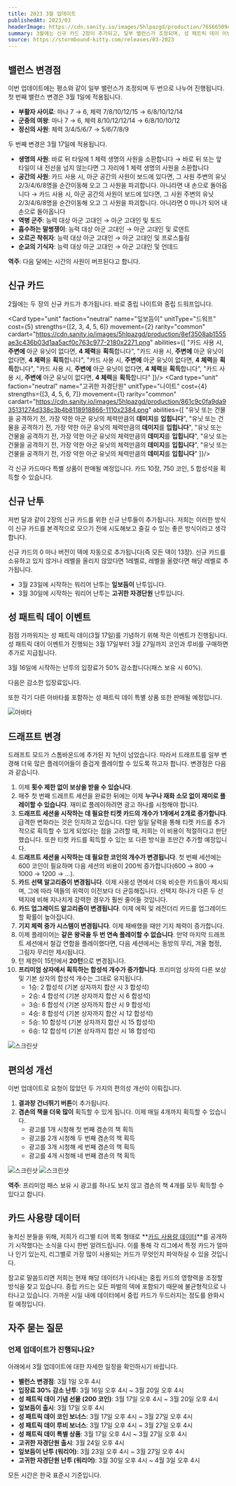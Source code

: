 ```yaml
---
title: 2023 3월 업데이트
publishedAt: 2023/03
headerImage: https://cdn.sanity.io/images/5hlpazgd/production/76566509d2090aa29393d996ce1e7f8cdda224e1-1920x622.png
summary: 3월에는 신규 카드 2장이 추가되고, 일부 밸런스가 조정되며, 성 패트릭 데이 이벤트가 진행됩니다!
source: https://stormbound-kitty.com/releases/03-2023
---
```


<script>
    import Old from "$components/Old.svelte";
    import ImageBlock from "$components/ImageBlock.svelte";
    import FlexibleList from "$components/FlexibleList.svelte";
    import Icon from "$components/Icon.svelte";
    import Card from "$components/Card.svelte";
    import Comment from "$components/Comment.svelte";
    import DiscountedBrawl from "$components/DiscountedBrawl.md";
</script>

## 밸런스 변경점
이번 업데이트에는 평소와 같이 일부 밸런스가 조정되며 두 번으로 나누어 진행됩니다. 첫 번째 밸런스 변경은 3월 1일에 적용됩니다.

  - **부활자 사이로**: 마나 <Old>7</Old> → 6, 체력 <Old>7/8/10/12/15</Old> → 6/8/10/12/14
  - **군중의 여왕**: 마나 <Old>7</Old> → 6, 체력 <Old>8/10/12/12/14</Old> → 6/8/10/10/12
  - **정신의 사원**: 체력 <Old>3/4/5/6/7</Old> → 5/6/7/8/9

두 번째 변경은 3월 17일에 적용됩니다.

  - **생명의 사원**: <Old>바로 뒤 타일에 1 체력 생명의 사원을 소환합니다</Old> → 바로 뒤 또는 앞 타일이 내 전선을 넘지 않는다면 그 자리에 1 체력 생명의 사원을 소환합니다
  - **공간의 사원**: <Old>카드 사용 시, 아군 공간의 사원이 보드에 있다면, 그 사원 주변의 유닛 2/3/4/6/8명을 순간이동해 오고 그 사원을 파괴합니다. 아니라면 내 손으로 돌아옵니다</Old> → 카드 사용 시, 아군 공간의 사원이 보드에 있다면, 그 사원 주변의 유닛 2/3/4/6/8명을 순간이동해 오고 그 사원을 파괴합니다. 아니라면 0 마나가 되어 내 손으로 돌아옵니다
  - **역병 군주**: 능력 대상 <Old>아군 고대인</Old> → 아군 고대인 및 토드
  - **흡수하는 말썽쟁이**: 능력 대상 <Old>아군 고대인</Old> → 아군 고대인 및 로덴트
  - **오르곤 착취자**: 능력 대상 <Old>아군 고대인</Old> → 아군 고대인 및 프로스틀링
  - **순교의 기식자**: 능력 대상 <Old>아군 고대인</Old> → 아군 고대인 및 언데드

<Comment>

**역주**: 다음 달에는 시간의 사원이 버프된다고 합니다.

</Comment>

## 신규 카드
2월에는 두 장의 신규 카드가 추가됩니다. 바로 중립 나이트와 중립 드워프입니다.

<Card type="unit" faction="neutral" name="잎보듬이" unitType="드워프" cost={5} strengths={[2, 3, 4, 5, 6]} movement={2} rarity="common" cardart="https://cdn.sanity.io/images/5hlpazgd/production/8ef3508ab1555ae3c436b03d1aa5acf0c763c977-2180x2271.png" abilities={[
    "카드 사용 시, **주변에** 아군 유닛이 없다면, **4 체력**을 **획득**합니다",
    "카드 사용 시, **주변에** 아군 유닛이 없다면, **4 체력**을 **획득**합니다",
    "카드 사용 시, **주변에** 아군 유닛이 없다면, **4 체력**을 **획득**합니다",
    "카드 사용 시, **주변에** 아군 유닛이 없다면, **4 체력**을 **획득**합니다",
    "카드 사용 시, **주변에** 아군 유닛이 없다면, **4 체력**을 **획득**합니다"
]}/>
<Card type="unit" faction="neutral" name="고귀한 자경단원" unitType="나이트" cost={4} strengths={[3, 4, 5, 6, 7]} movement={1} rarity="common" cardart="https://cdn.sanity.io/images/5hlpazgd/production/861c9c0fa9da935131274d338c3b4b8118918866-1110x2384.png" abilities={[
    "유닛 또는 건물을 공격하기 전, 가장 약한 아군 유닛의 체력만큼의 **데미지**를 **입힙니다**",
    "유닛 또는 건물을 공격하기 전, 가장 약한 아군 유닛의 체력만큼의 **데미지**를 **입힙니다**",
    "유닛 또는 건물을 공격하기 전, 가장 약한 아군 유닛의 체력만큼의 **데미지**를 **입힙니다**",
    "유닛 또는 건물을 공격하기 전, 가장 약한 아군 유닛의 체력만큼의 **데미지**를 **입힙니다**",
    "유닛 또는 건물을 공격하기 전, 가장 약한 아군 유닛의 체력만큼의 **데미지**를 **입힙니다**"
]}/>

각 신규 카드마다 특별 상품이 판매될 예정입니다. 카드 10장, <Icon type="coin" /> 750 코인, <Icon type="stone" /> 5 합성석을 획득할 수 있습니다.

## 신규 난투
저번 달과 같이 2장의 신규 카드를 위한 신규 난투들이 추가됩니다. 저희는 이러한 방식이 신규 카드를 본격적으로 모으기 전에 시도해보고 즐길 수 있는 좋은 방식이라고 생각합니다.

신규 카드의 0 마나 버전이 덱에 자동으로 추가됩니다(즉 모든 덱이 13장). 신규 카드를 소유하고 있지 않거나 레벨을 올리지 않았다면 1레벨로, 레벨을 올렸다면 해당 레벨로 추가됩니다.

  - 3월 23일에 시작하는 워리어 난투는 **잎보듬이** 난투입니다.
  - 3월 30일에 시작하는 워리어 난투는 **고귀한 자경단원** 난투입니다.

## 성 패트릭 데이 이벤트
점점 가까워지는 성 패트릭 데이(3월 17일)를 기념하기 위해 작은 이벤트가 진행됩니다. 성 패트릭 데이 이벤트가 진행되는 3월 17일부터 3월 27일까지 코인과 루비를 구매하면 추가로 지급됩니다.

3월 16일에 시작하는 난투의 입장료가 50% 감소합니다(패스 보유 시 60%).

다음은 감소한 입장료입니다.

<DiscountedBrawl />

또한 각기 다른 아바타를 포함하는 성 패트릭 데이 특별 상품 또한 판매될 예정입니다.

<FlexibleList setFontSizeFixed disableVertical>
    <img alt="아바타" src="https://cdn.sanity.io/images/5hlpazgd/production/a113b2bb4257c0d9197090b6f5648a2d815e2374-1220x500.png#screenshot" />
</FlexibleList>

## 드래프트 변경
드래프트 모드가 스톰바운드에 추가된 지 1년이 넘었습니다. 따라서 드래프트를 일부 변경해 더욱 많은 플레이어들이 즐겁게 플레이할 수 있도록 하고자 합니다. 변경점은 다음과 같습니다.

  1. 이제 **횟수 제한 없이 보상을 받을 수 있습니다**.
  2. 매주 첫 번째 드래프트 세션을 완료한 뒤에는 이제 **누구나 재화 소모 없이 재미로 플레이할 수 있습니다**. 재미로 플레이하려면 광고 하나를 시청해야 합니다.
  3. **드래프트 세션을 시작하는 데 필요한 티켓 카드의 개수가 1개에서 2개로 증가합니다**. 급격한 변화라는 것은 인지하고 있습니다. 다만 일일 달력을 통해 티켓 카드를 추가적으로 획득할 수 있게 되었다는 점을 고려할 때, 저희는 이 비용이 적절하다고 판단했습니다. 또한 티켓 카드를 획득할 수 있는 또 다른 방식을 조만간 추가할 예정입니다.
  4. **드래프트 세션을 시작하는 데 필요한 코인의 개수가 변경됩니다**. 첫 번째 세션에는 600 코인이 필요하며 다음 세션의 비용이 200씩 증가합니다(600 → 800 → 1000 → 1200 → ...).
  5. **카드 선택 알고리즘이 변경됩니다**. 이제 사용성 면에서 더욱 비슷한 카드들이 제시되며, 그에 따라 덱들의 위력이 이전보다 더 균등해집니다. 선택지 하나가 다른 두 선택지에 비해 지나치게 강력한 경우가 훨씬 줄어들 것입니다.
  6. **카드 업그레이드 알고리즘이 변경됩니다**. 이제 에픽 및 레전더리 카드를 업그레이드할 확률이 높아집니다.
  7. **기지 체력 증가 시스템이 변경됩니다**. 이제 패배했을 때만 기지 체력이 증가합니다.
  8. 이제 플레이어는 **같은 왕국을 두 번 연속 플레이할 수 없습니다**. 만약 마지막 드래프트 세션에서 철갑 연합을 플레이했다면, 다음 세션에서는 동방의 무리, 겨울 협정, 그림자 무리만 제시됩니다.
  9. 턴 제한이 15턴에서 **20턴**으로 변경됩니다.
  10. **프리미엄 상자에서 획득하는 합성석 개수가 증가합니다**. 프리미엄 상자의 다른 보상 및 기본 상자의 합성석 개수는 그대로 유지됩니다.
      * 1승: <Icon type="stone" /> 2 합성석 (기본 상자까지 합산 시 <Icon type="stone" /> 3 합성석)
      * 2승: <Icon type="stone" /> 4 합성석 (기본 상자까지 합산 시 <Icon type="stone" /> 6 합성석)
      * 3승: <Icon type="stone" /> 6 합성석 (기본 상자까지 합산 시 <Icon type="stone" /> 9 합성석)
      * 4승: <Icon type="stone" /> 8 합성석 (기본 상자까지 합산 시 <Icon type="stone" /> 12 합성석)
      * 5승: <Icon type="stone" /> 10 합성석 (기본 상자까지 합산 시 <Icon type="stone" /> 15 합성석)
      * 6승: <Icon type="stone" /> 12 합성석 (기본 상자까지 합산 시 <Icon type="stone" /> 18 합성석)

<FlexibleList allowOverflow>
    <img alt="스크린샷" src="https://cdn.sanity.io/images/5hlpazgd/production/e6f055b16a24888abc0b1c23e8e9e6d2060a951c-540x959.png#screenshot" />
</FlexibleList>

## 편의성 개선
이번 업데이트로 요청이 많았던 두 가지의 편의성 개선이 이뤄집니다.

  1. **결과창 건너뛰기 버튼**이 추가됩니다.
  2. **겸손의 책을 더욱 많이** 획득할 수 있게 됩니다. 이제 매일 4개까지 획득할 수 있습니다.
      * 광고를 1개 시청해 첫 번째 겸손의 책 획득
      * 광고를 2개 시청해 두 번째 겸손의 책 획득
      * 광고를 3개 시청해 세 번째 겸손의 책 획득
      * 광고를 4개 시청해 네 번째 겸손의 책 획득

<FlexibleList allowOverflow>
    <img alt="스크린샷" src="https://cdn.sanity.io/images/5hlpazgd/production/903588e751afbb4bf3c9ddf4d639387b68c84060-1080x2340.jpg#screenshot" />
    <img alt="스크린샷" src="https://cdn.sanity.io/images/5hlpazgd/production/5b3fdb4d84e5e423bc9a30adf5b00aabb6bd476a-1080x2340.jpg#screenshot" />
</FlexibleList>

<Comment>

**역주**: 프리미엄 패스 보유 시 광고를 하나도 보지 않고 겸손의 책 4개를 모두 획득할 수 있다고 합니다.

</Comment>

## 카드 사용량 데이터
놓치신 분들을 위해, 저희가 리그별 티어 목록 형태로 **[카드 사용량 데이터](https://sbkr.pages.dev/card-usages)**를 공개하기 시작했다는 소식을 다시 한번 알려드립니다. 이를 통해 각 리그에서 특정 카드가 얼마나 인기 있는지, 리그별로 가장 많이 사용되는 카드가 무엇인지 파악하실 수 있을 것입니다.

참고로 말씀드리면 저희는 현재 해당 데이터가 나타내는 중립 카드의 영향력을 조정할 방식을 찾고 있습니다. 중립 카드는 모든 파벌의 덱에 포함되기 때문에 불균형적으로 나타나고 있습니다. 가까운 시일 내에 데이터에서 중립 카드가 두드러지는 정도를 완화시킬 예정입니다.

## 자주 묻는 질문
### 언제 업데이트가 진행되나요?
아래에서 3월 업데이트에 대한 자세한 일정을 확인하시기 바랍니다.

  - **밸런스 변경점**: 3월 1일 오후 4시
  - **입장료 30% 감소 난투**: 3월 16일 오후 4시 ~ 3월 20일 오후 4시
  - **성 패트릭 데이 기념 선물 (200 코인)**: 3월 17일 오후 4시 ~ 3월 20일 오후 4시
  - **잎보듬이 출시**: 3월 17일 오후 4시
  - **성 패트릭 데이 코인 보너스**: 3월 17일 오후 4시 ~ 3월 27일 오후 4시
  - **성 패트릭 데이 루비 보너스**: 3월 17일 오후 4시 ~ 3월 27일 오후 4시
  - **성 패트릭 데이 특별 상품**: 3월 17일 오후 4시 ~ 3월 27일 오후 4시
  - **고귀한 자경단원 출시**: 3월 24일 오후 4시
  - **잎보듬이 난투 (워리어)**: 3월 23일 오후 4시 ~ 3월 27일 오후 4시
  - **고귀한 자경단원 난투 (워리어)**: 3월 30일 오후 4시 ~ 4월 3일 오후 4시

모든 시간은 한국 표준시 기준입니다.